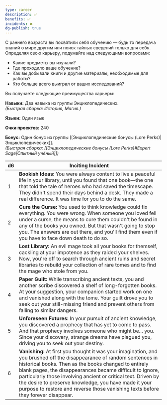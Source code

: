 ```yaml
---
type: career
description: ✅
benefits: ✅
incidents: ❌
dg-publish: true
---
```

С раннего возраста вы посвятили себя обучению — будь то передача знаний о мире другим или поиск тайных сведений только для себя. Определяя свою карьеру, подумайте над следующими вопросами:
- Какие предметы вы изучали?    
- Где проходило ваше обучение?    
- Как вы добывали книги и другие материалы, необходимые для работы?    
- Кто больше всего выиграл от ваших исследований?

Вы получаете следующие преимущества карьеры:

**Навыки:** Два навыка из группы Энциклопедических.  
_(Быстрая сборка: История, Магия.)_

**Языки:** Один язык

**Очки проектов:** 240

**Бонус:** Один бонус из группы [[Энциклопедические бонусы (Lore Perks)|Энциклопедических]].  
_(Быстрая сборка: [[Энциклопедические бонусы (Lore Perks)#Expert Sage|Опытный учёный]])_

| d6  | Inciting Incident                                                                                                                                                                                                                                                                                                                                                                                                                                          |
| --- | ---------------------------------------------------------------------------------------------------------------------------------------------------------------------------------------------------------------------------------------------------------------------------------------------------------------------------------------------------------------------------------------------------------------------------------------------------------- |
| 1   | **Bookish Ideas:** You were always content to live a peaceful life in your library, until you found that one book—the one that told the tale of heroes who had saved the timescape. They didn't spend their days behind a desk. They made a real difference. It was time for you to do the same.                                                                                                                                                           |
| 2   | **Cure the Curse:** You used to think knowledge could fix everything. You were wrong. When someone you loved fell under a curse, the means to cure them couldn't be found in any of the books you owned. But that wasn't going to stop you. The answers are out there, and you'll find them even if you have to face down death to do so.                                                                                                                  |
| 3   | **Lost Library:** An evil mage took all your books for themself, cackling at your impotence as they raided your shelves. Now, you're off to search through ancient ruins and secret libraries to rebuild your collection of rare tomes and to find the mage who stole from you.                                                                                                                                                                            |
| 4   | **Paper Guilt:** While transcribing ancient texts, you and another scribe discovered a shelf of long-forgotten books. At your suggestion, your companion started work on one and vanished along with the tome. Your guilt drove you to seek out your still-missing friend and prevent others from falling to similar dangers.                                                                                                                              |
| 5   | **Unforeseen Futures:** In your pursuit of ancient knowledge, you discovered a prophecy that has yet to come to pass. And that prophecy involves someone who might be... you. Since your discovery, strange dreams have plagued you, driving you to seek out your destiny.                                                                                                                                                                                 |
| 6   | **Vanishing:** At first you thought it was your imagination, and you brushed off the disappearance of random sentences in historical books. Then as the books changed to entirely blank pages, the disappearances became difficult to ignore, particularly those involving ancient or critical text. Driven by the desire to preserve knowledge, you have made it your purpose to restore and reverse those vanishing texts before they forever disappear. |

